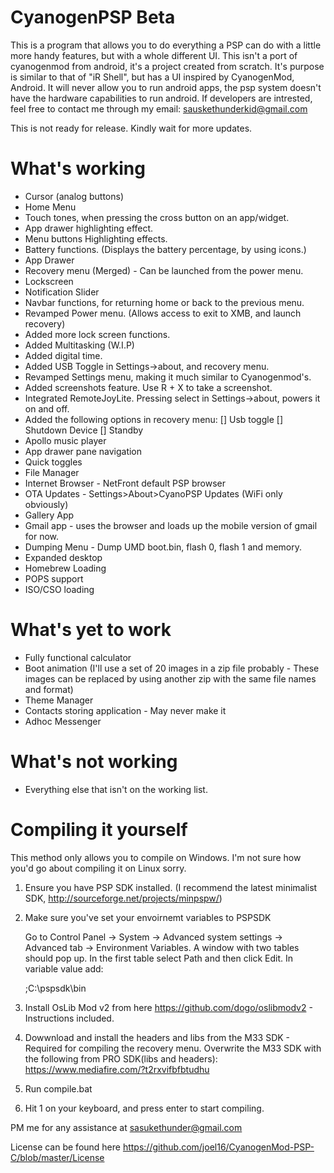 CyanogenPSP Beta
=================

This is a program that allows you to do everything a PSP can do with a little more handy features, but with a whole different UI. This isn't a port of cyanogenmod from android, it's a project created from scratch. It's purpose is similar to that of "iR Shell", but has a UI inspired by CyanogenMod, Android. It will never allow you to run android apps, the psp system doesn't have the hardware capabilities to run android. If developers are intrested, feel free to contact me through my email: sauskethunderkid@gmail.com 

This is not ready for release. Kindly wait for more updates.


What's working
=================
- Cursor (analog buttons)
- Home Menu
- Touch tones, when pressing the cross button on an app/widget.
- App drawer highlighting effect.
- Menu buttons Highlighting effects.
- Battery functions. (Displays the battery percentage, by using icons.)
- App Drawer
- Recovery menu (Merged) - Can be launched from the power menu.
- Lockscreen
- Notification Slider
- Navbar functions, for returning home or back to the previous menu.
- Revamped Power menu. (Allows access to exit to XMB, and launch recovery)
- Added more lock screen functions.
- Added Multitasking (W.I.P)
- Added digital time.
- Added USB Toggle in Settings->about, and recovery menu.
- Revamped Settings menu, making it much similar to Cyanogenmod's.
- Added screenshots feature. Use R + X to take a screenshot.
- Integrated RemoteJoyLite. Pressing select in Settings->about, powers it on and off.
- Added the following options in recovery menu: [] Usb toggle [] Shutdown Device [] Standby
- Apollo music player
- App drawer pane navigation
- Quick toggles
- File Manager
- Internet Browser - NetFront default PSP browser
- OTA Updates - Settings>About>CyanoPSP Updates (WiFi only obviously)
- Gallery App
- Gmail app - uses the browser and loads up the mobile version of gmail for now.
- Dumping Menu - Dump UMD boot.bin, flash 0, flash 1 and memory.
- Expanded desktop
- Homebrew Loading
- POPS support
- ISO/CSO loading

What's yet to work
=================
- Fully functional calculator
- Boot animation (I'll use a set of 20 images in a zip file probably - These images can be replaced by using another zip with the same file names and format)
- Theme Manager
- Contacts storing application - May never make it
- Adhoc Messenger

What's not working
=================
- Everything else that isn't on the working list.

Compiling it yourself 
=================
This method only allows you to compile on Windows. I'm not sure how you'd go about compiling it on Linux sorry.

1. Ensure you have PSP SDK installed. (I recommend the latest minimalist SDK, http://sourceforge.net/projects/minpspw/)
2. Make sure you've set your envoirnemt variables to PSPSDK

   Go to Control Panel -> System -> Advanced system settings -> Advanced tab -> Environment Variables. A window with two     tables should pop up. In the first table select Path and then click Edit. In variable value add:
   
   ;C:\pspsdk\bin
   
3. Install OsLib Mod v2 from here https://github.com/dogo/oslibmodv2 - Instructions included.
4. Dowwnload and install the headers and libs from the M33 SDK - Required for compiling the recovery menu. Overwrite the M33 SDK with the following from PRO SDK(libs and headers): https://www.mediafire.com/?t2rxvifbfbtudhu
5. Run compile.bat
6. Hit 1 on your keyboard, and press enter to start compiling.

PM me for any assistance at sasukethunder@gmail.com

License can be found here https://github.com/joel16/CyanogenMod-PSP-C/blob/master/License

